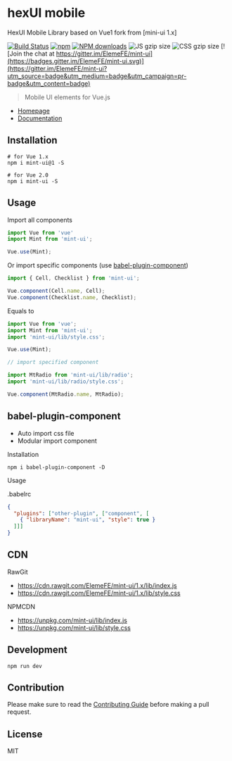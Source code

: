 # hexUI mobile 

HexUI Mobile Library based on Vue1 fork from [mini-ui 1.x]

[![Build Status](https://travis-ci.org/ElemeFE/mint-ui.svg?branch=1.x)](https://travis-ci.org/ElemeFE/mint-ui)
[![npm](https://img.shields.io/npm/v/mint-ui.svg?maxAge=3600)](https://www.npmjs.com/package/mint-ui)
[![NPM downloads](http://img.shields.io/npm/dm/mint-ui.svg)](https://npmjs.org/package/mint-ui)
![JS gzip size](http://img.badgesize.io/elemefe/mint-ui/1.x/lib/index.js.svg?compression=gzip&label=gzip%20size:%20JS)
![CSS gzip size](http://img.badgesize.io/elemefe/mint-ui/1.x/lib/style.css.svg?compression=gzip&label=gzip%20size:%20CSS)
[![Join the chat at https://gitter.im/ElemeFE/mint-ui](https://badges.gitter.im/ElemeFE/mint-ui.svg)](https://gitter.im/ElemeFE/mint-ui?utm_source=badge&utm_medium=badge&utm_campaign=pr-badge&utm_content=badge)

> Mobile UI elements for Vue.js

- [Homepage](http://mint-ui.github.io)
- [Documentation](http://mint-ui.github.io/docs)

## Installation
```shell
# for Vue 1.x
npm i mint-ui@1 -S

# for Vue 2.0
npm i mint-ui -S
```

## Usage

Import all components

```javascript
import Vue from 'vue'
import Mint from 'mint-ui';

Vue.use(Mint);
```

Or import specific components (use [babel-plugin-component](https://www.npmjs.com/package/babel-plugin-component))

```javascript
import { Cell, Checklist } from 'mint-ui';

Vue.component(Cell.name, Cell);
Vue.component(Checklist.name, Checklist);
```


Equals to

```javascript
import Vue from 'vue';
import Mint from 'mint-ui';
import 'mint-ui/lib/style.css';

Vue.use(Mint);

// import specified component

import MtRadio from 'mint-ui/lib/radio';
import 'mint-ui/lib/radio/style.css';

Vue.component(MtRadio.name, MtRadio);
```

## babel-plugin-component
- Auto import css file
- Modular import component

Installation
```shell
npm i babel-plugin-component -D
```

Usage

.babelrc
```json
{
  "plugins": ["other-plugin", ["component", [
    { "libraryName": "mint-ui", "style": true }
  ]]]
}
```

## CDN
RawGit

- https://cdn.rawgit.com/ElemeFE/mint-ui/1.x/lib/index.js
- https://cdn.rawgit.com/ElemeFE/mint-ui/1.x/lib/style.css

NPMCDN

- https://unpkg.com/mint-ui/lib/index.js
- https://unpkg.com/mint-ui/lib/style.css

## Development

```shell
npm run dev
```

## Contribution
Please make sure to read the [Contributing Guide](https://github.com/hexyun/hexdo/blob/1.x/.github/CONTRIBUTING.md) before making a pull request.

## License
MIT

